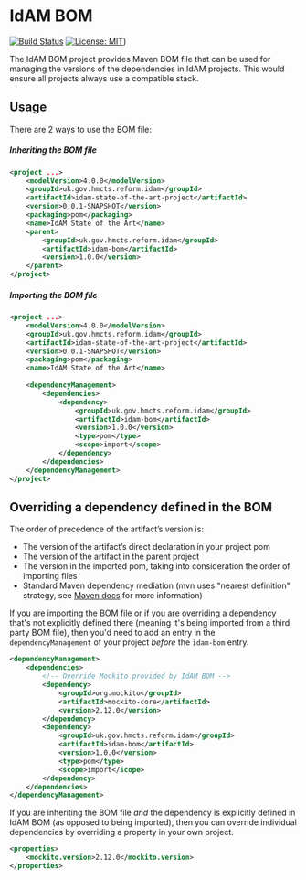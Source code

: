 # IdAM BOM

[![Build Status](https://travis-ci.org/hmcts/idam-bom.svg?branch=master)](https://travis-ci.org/hmcts/idam-bom)
[![License: MIT](https://img.shields.io/badge/license-MIT-green.svg)](https://github.com/hmcts/idam-bom/blob/master/LICENSE))

The IdAM BOM project provides Maven BOM file that can be used for managing the versions of the dependencies in IdAM 
projects. This would ensure all projects always use a compatible stack.
                                             
## Usage

There are 2 ways to use the BOM file:

##### Inheriting the BOM file
```xml
<project ...>
    <modelVersion>4.0.0</modelVersion>
    <groupId>uk.gov.hmcts.reform.idam</groupId>
    <artifactId>idam-state-of-the-art-project</artifactId>
    <version>0.0.1-SNAPSHOT</version>
    <packaging>pom</packaging>
    <name>IdAM State of the Art</name>
    <parent>
        <groupId>uk.gov.hmcts.reform.idam</groupId>
        <artifactId>idam-bom</artifactId>
        <version>1.0.0</version>
    </parent>
</project>
```

##### Importing the BOM file
```xml
<project ...>
    <modelVersion>4.0.0</modelVersion>
    <groupId>uk.gov.hmcts.reform.idam</groupId>
    <artifactId>idam-state-of-the-art-project</artifactId>
    <version>0.0.1-SNAPSHOT</version>
    <packaging>pom</packaging>
    <name>IdAM State of the Art</name>
         
    <dependencyManagement>
        <dependencies>
            <dependency>
                <groupId>uk.gov.hmcts.reform.idam</groupId>
                <artifactId>idam-bom</artifactId>
                <version>1.0.0</version>
                <type>pom</type>
                <scope>import</scope>
            </dependency>
        </dependencies>
    </dependencyManagement>
</project>
```

## Overriding a dependency defined in the BOM
The order of precedence of the artifact’s version is:

* The version of the artifact’s direct declaration in your project pom
* The version of the artifact in the parent project
* The version in the imported pom, taking into consideration the order of importing files
* Standard Maven dependency mediation (mvn uses "nearest definition" strategy, see [Maven docs](http://people.apache.org/~jvanzyl/maven-3.1.1/guides/introduction/introduction-to-dependency-mechanism.html) for more information)

If you are importing the BOM file or if you are overriding a dependency that's not explicitly defined there (meaning 
it's being imported from a third party BOM file), then you'd need to add an entry in the `dependencyManagement` of your 
project *before* the `idam-bom` entry.
```xml
<dependencyManagement>
    <dependencies>
        <!-- Override Mockito provided by IdAM BOM -->
        <dependency>
            <groupId>org.mockito</groupId>
            <artifactId>mockito-core</artifactId>
            <version>2.12.0</version>
        </dependency>
        <dependency>
            <groupId>uk.gov.hmcts.reform.idam</groupId>
            <artifactId>idam-bom</artifactId>
            <version>1.0.0</version>
            <type>pom</type>
            <scope>import</scope>
        </dependency>
    </dependencies>
</dependencyManagement>
```

If you are inheriting the BOM file *and* the dependency is explicitly defined in IdAM BOM (as opposed to being 
imported), then you can override individual dependencies by overriding a property in your own project. 
```xml
<properties>
    <mockito.version>2.12.0</mockito.version>
</properties>
```
